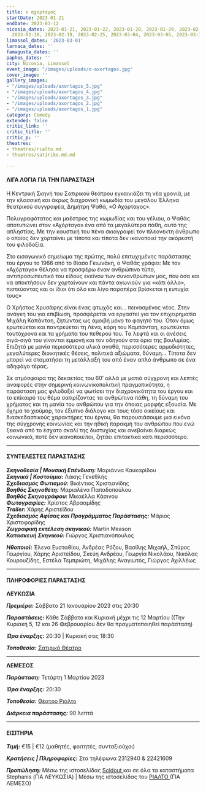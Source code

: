 ```yaml
---
title: ο αχορταγος
startDate: 2023-01-21
endDate: 2023-03-12
nicosia_dates: 2023-01-21, 2023-01-22, 2023-01-28, 2023-01-29, 2023-02-04, 2023-02-11,
  2023-02-18, 2023-02-19, 2023-02-25, 2023-03-04, 2023-03-05, 2023-03-11, 2023-03-12
limassol_dates: '2023-03-01'
larnaca_dates: ''
famagusta_dates: ''
paphos_dates: ''
city: Nicosia, Limassol
event_image: "/images/uploads/o-axortagos.jpg"
cover_image: ''
gallery_images:
- "/images/uploads/axortagos_5.jpg"
- "/images/uploads/axortagos_4.jpg"
- "/images/uploads/axortagos_3.jpg"
- "/images/uploads/axortagos_2.jpg"
- "/images/uploads/axortagos_1.jpg"
category: Comedy
extended: false
critic_link: ''
critic_title: ''
critic_p: ''
theatres:
- theatres/rialto.md
- theatres/satiriko.md.md

---
```

#### ΛΙΓΑ ΛΟΓΙΑ ΓΙΑ ΤΗΝ ΠΑΡΑΣΤΑΣΗ

Η Κεντρική Σκηνή του Σατιρικού θεάτρου εγκαινιάζει τη νέα χρονιά, με την κλασσική και άκρως διαχρονική κωμωδία του μεγάλου Έλληνα θεατρικού συγγραφέα, Δημήτρη Ψαθά, «Ο Αχόρταγος».

Πολυγραφότατος και μαέστρος της κωμωδίας και του γέλιου, ο Ψαθάς αποτυπώνει στον «Αχόρταγο» ένα από τα μεγαλύτερα πάθη, αυτό της απληστίας. Με την καυστική του πένα σκιαγραφεί τον πλεονέκτη άνθρωπο ο οποίος δεν χορταίνει με τίποτα και τίποτα δεν ικανοποιεί την ακόρεστή του φιλοδοξία.

Στο εισαγωγικό σημείωμα της πρώτης, πολύ επιτυχημένης παράστασης του έργου το 1966 από το θίασο Γκιωνάκη, ο Ψαθάς γράφει: Με τον «Αχόρταγο» θέλησα να προσφέρω έναν ανθρώπινο τύπο, αντιπροσωπευτικό του είδους εκείνου των συνανθρώπων μας, που όσα και να αποκτήσουν δεν χορταίνουν και πάντα αγωνιούν για «κάτι άλλο», πιστεύοντας και οι ίδιοι ότι όλο και λίγο παραπέρα βρίσκεται η ευτυχία τους»

Ο Χρήστος Χρυσάφης είναι ένας φτωχός και... πεινασμένος νέος. Στην ανάγκη του για επιβίωση, προσφέρεται να εργαστεί για τον επιχειρηματία Μιχάλη Καπάνταη, ζητώντας ως αμοιβή μόνο το φαγητό του. Όταν όμως ερωτεύεται και παντρεύεται τη Λένα, κόρη του Καμπάνταη, ερωτεύεται ταυτόχρονα και τα χρήματα του πεθερού του. Τα λεφτά και οι ανέσεις σιγά-σιγά του γίνονται εμμονή και τον οδηγούν στα όρια της βουλιμίας. Επιζητά με μανία περισσότερα υλικά αγαθά, περισσότερες αρμοδιότητες, μεγαλύτερες διοικητικές θέσεις, πολιτικά αξιώματα, δύναμη... Τίποτα δεν μπορεί να σταματήσει τη μετάλλαξή του από έναν απλό άνθρωπο σε ένα αδηφάγο τέρας.

Σε ατμόσφαιρα της δεκαετίας του 60’ αλλά με ματιά σύγχρονη και λεπτές αναφορές στην σημερινή κοινωνικοπολιτική πραγματικότητα, η παράσταση μας φιλοδοξεί να φωτίσει την διαχρονικότητα του έργου και το επίκαιρό του θέμα σατιρίζοντας τα ανθρώπινα πάθη, τη δύναμη του χρήματος και τη μανία του ανθρώπου για την όποιας μορφής εξουσία. Με όχημα το χιούμορ, τον έξυπνο διάλογο και τους τόσο οικείους και διασκεδαστικούς χαρακτήρες του έργου, θα παρουσιάσουμε μια εικόνα της σύγχρονης κοινωνίας και την ηθική παρακμή του ανθρώπου που ενώ ξεκινά από το έσχατο σκαλί της δυστυχίας και ανεβαίνει διαρκώς κοινωνικά, ποτέ δεν ικανοποιείται, ζητάει επιτακτικά κάτι περισσότερο.

***

#### ΣΥΝΤΕΛΕΣΤΕΣ ΠΑΡΑΣΤΑΣΗΣ

**_Σκηνοθεσία | Μουσική Επένδυση:_** Μαριάννα Καυκαρίδου  
**_Σκηνικά | Κοστούμια:_** Λάκης Γενεθλής  
**_Σχεδιασμός Φωτισμού:_** Βικέντιος Χριστιανίδης  
**_Βοηθός Σκηνοθέτη:_** Μαριαλένα Παπαδοπούλου  
**_Βοηθός Σκηνογράφου:_** Μικαέλλα Κάσινου  
**_Φωτογραφίες:_** Χρίστος Αβρααμίδης  
**_Τrailer:_** Χάρης Αριστείδου  
**_Σχεδιασμός Αφίσας και Προγράμματος Παράστασης:_** Μάριος Χριστοφορίδης  
**_Ζωγραφική εκτέλεση σκηνικού:_** Martin Meason  
**_Κατασκευή Σκηνικού:_** Γιώργος Χριστιανόπουλος

**_Ηθοποιοί:_** Έλενα Ευσταθίου, Ανδρέας Ρόζου, Βασίλης Μιχαήλ, Σπύρος Γεωργίου, Χάρης Αριστείδου, Σκεύη Ανδρέου, Γεωργία Νικολάου, Νικόλας Κουρουζίδης, Εστέλα Τεμπριώτη, Μιχάλης Αναγιωτός, Γιώργος Αχιλλέως

***

#### ΠΛΗΡΟΦΟΡΙΕΣ ΠΑΡΑΣΤΑΣΗΣ

**ΛΕΥΚΩΣΙΑ**

**_Πρεμιέρα:_** Σάββατο 21 Ιανουαρίου 2023 στις 20:30

**_Παραστάσεις:_** Κάθε Σάββατο και Κυριακή μέχρι τις 12 Μαρτίου ((Την Κυριακή 5, 12 και 26 Φεβρουαρίου δεν θα πραγματοποιηθεί παράσταση)

**_Ώρα έναρξης:_** 20:30 | Κυριακή στις 18:30

**_Τοποθεσία:_** [Σατιρικό Θέατρο](?#map)

***

**ΛΕΜΕΣΟΣ**

**_Παράσταση:_** Τετάρτη 1 Μαρτίου 2023

**_Ώρα έναρξης:_** 20:30

**_Τοποθεσία:_** [Θέατρο Ριάλτο](?#map)

**_Διάρκεια παράστασης:_** 90 λεπτά

***

#### ΕΙΣΙΤΗΡΙΑ

**_Τιμή:_** €15 | €12 (μαθητές, φοιτητές, συνταξιούχοι)

**_Κρατήσεις | Πληροφορίες:_** Στα τηλέφωνα 2312940 & 22421609

**_Προπώληση:_** Μέσω της ιστοσελίδας [Soldout ](https://www.soldoutticketbox.com/o-axortagos-satiriko-2023/?lang=en)και σε όλα τα καταστήματα Stephanis (ΓΙΑ ΛΕΥΚΩΣΙΑ) | Μέσω της ιστοσελίδας του [ΡΙΑΛΤΟ ](https://rialto.interticket.com/program/o-akhortagossatiriko-theatro-2714)(ΓΙΑ ΛΕΜΕΣΟ)
